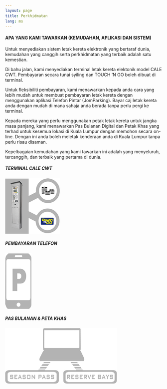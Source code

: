 ```yaml
---
layout: page
title: Perkhidmatan
lang: ms
---
```


#### APA YANG KAMI TAWARKAN (KEMUDAHAN, APLIKASI DAN SISTEM)

Untuk menyediakan sistem letak kereta elektronik yang bertaraf dunia, kemudahan yang canggih serta perkhidmatan yang terbaik adalah satu kemestian.

Di bahu jalan, kami menyediakan terminal letak kereta elektonik model CALE CWT. Pembayaran secara tunai syiling dan TOUCH ‘N GO boleh dibuat di terminal.

Untuk fleksibiliti pembayaran, kami menawarkan kepada anda cara yang lebih mudah untuk membuat pembayaran letak kereta dengan menggunakan aplikasi Telefon Pintar (JomParking). Bayar caj letak kereta anda dengan mudah di mana sahaja anda berada tanpa perlu pergi ke terminal.

Kepada mereka yang perlu menggunakan petak letak kereta untuk jangka masa panjang, kami menawarkan Pas Bulanan Digital dan Petak Khas yang terhad untuk kesemua lokasi di Kuala Lumpur dengan memohon secara on-line. Dengan ini anda boleh meletak kenderaan anda di Kuala Lumpur tanpa perlu risau disaman.

Kepelbagaian kemudahan yang kami tawarkan ini adalah yang menyeluruh, tercanggih, dan terbaik yang pertama di dunia.

<div class="row center-align">
  <div class="col m4 s12">
    <h5>TERMINAL CALE CWT</h5>
    <img class="responsive-img" src="/assets/images/perkhidmatan/1.png">
  </div>
  <div class="col m4 s12">
    <h5>PEMBAYARAN TELEFON</h5>
    <img class="responsive-img" src="/assets/images/perkhidmatan/2.png">
  </div>
  <div class="col m4 s12">
    <h5>PAS BULANAN &amp; PETA KHAS</h5>
    <img class="responsive-img" src="/assets/images/perkhidmatan/3.png">
  </div>
</div>
